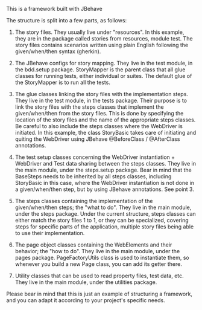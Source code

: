 This is a framework built with JBehave

The structure is split into a few parts, as follows:

1. The story files. They usually live under "resources". In this example, they are in the package called stories from resources, module test. The story files contains scenarios written using plain English following the given/when/then syntax (gherkin).

2. The JBehave configs for story mapping. They live in the test module, in the bdd.setup package. StoryMapper is the parent class that all glue classes for running tests, either individual or suites. The default glue of the StoryMapper is to run all the tests.

3. The glue classes linking the story files with the implementation steps. They live in the test module, in the tests package. Their purpose is to link the story files with the steps classes that implement the given/when/then from the story files. This is done by specifying the location of the story files and the name of the appropriate steps classes. Be careful to also include the steps classes where the WebDriver is initiated. In this example, the class StoryBasic takes care of initiating and quiting the WebDriver using JBehave @BeforeClass / @AfterClass annotations.

4. The test setup classes concerning the WebDriver instantiation + WebDriver and Test data sharing between the steps classes. They live in the main module, under the steps.setup package. Bear in mind that the BaseSteps needs to be inherited by all steps classes, including StoryBasic in this case, where the WebDriver instantiation is not done in a given/when/then step, but by using JBehave annotations. See point 3.

5. The steps classes containing the implementation of the given/when/then steps; the "what to do". They live in the main module, under the steps package. Under the current structure, steps classes can either match the story files 1 to 1, or they can be specialized, covering steps for specific parts of the application, multiple story files being able to use their implementation.

6. The page object classes containing the WebElements and their behavior; the "how to do". They live in the main module, under the pages package. PageFactoryUtils class is used to instantiate them, so whenever you build a new Page class, you can add its getter there.

7. Utility classes that can be used to read property files, test data, etc. They live in the main module, under the utilities package.

Please bear in mind that this is just an example of structuring a framework, and you can adapt it according to your project's specific needs.
